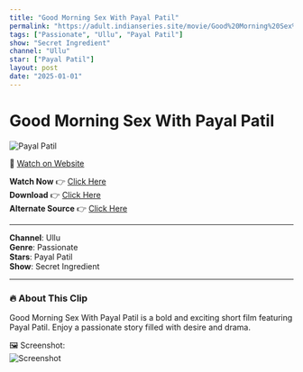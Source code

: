 ```yaml
---
title: "Good Morning Sex With Payal Patil"
permalink: "https://adult.indianseries.site/movie/Good%20Morning%20Sex%20With%20Payal%20Patil"
tags: ["Passionate", "Ullu", "Payal Patil"]
show: "Secret Ingredient"
channel: "Ullu"
star: ["Payal Patil"]
layout: post
date: "2025-01-01"
---
```


# Good Morning Sex With Payal Patil

![Payal Patil](https://shorts.desisins.com/wp-content/uploads/2024/10/Payal-Patil-Good-Morning.jpg)

🔗 [Watch on Website](https://adult.indianseries.site/movie/Good%20Morning%20Sex%20With%20Payal%20Patil)

**Watch Now** 👉 [Click Here](https://adult.indianseries.site/movie/Good%20Morning%20Sex%20With%20Payal%20Patil)  
**Download** 👉 [Click Here](https://adult.indianseries.site/movie/Good%20Morning%20Sex%20With%20Payal%20Patil)  
**Alternate Source** 👉 [Click Here](https://adult.indianseries.site/movie/Good%20Morning%20Sex%20With%20Payal%20Patil)

---

**Channel**: Ullu  
**Genre**: Passionate  
**Stars**: Payal Patil  
**Show**: Secret Ingredient

---

### 🔥 About This Clip

Good Morning Sex With Payal Patil is a bold and exciting short film featuring Payal Patil. Enjoy a passionate story filled with desire and drama.
 
🖼️ Screenshot:  
![Screenshot](https://shorts.desisins.com/wp-content/uploads/2024/10/Payal-Patil-Good-Morning.jpg)
